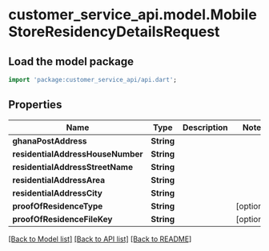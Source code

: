# customer_service_api.model.MobileStoreResidencyDetailsRequest

## Load the model package
```dart
import 'package:customer_service_api/api.dart';
```

## Properties
Name | Type | Description | Notes
------------ | ------------- | ------------- | -------------
**ghanaPostAddress** | **String** |  | 
**residentialAddressHouseNumber** | **String** |  | 
**residentialAddressStreetName** | **String** |  | 
**residentialAddressArea** | **String** |  | 
**residentialAddressCity** | **String** |  | 
**proofOfResidenceType** | **String** |  | [optional] 
**proofOfResidenceFileKey** | **String** |  | [optional] 

[[Back to Model list]](../README.md#documentation-for-models) [[Back to API list]](../README.md#documentation-for-api-endpoints) [[Back to README]](../README.md)


